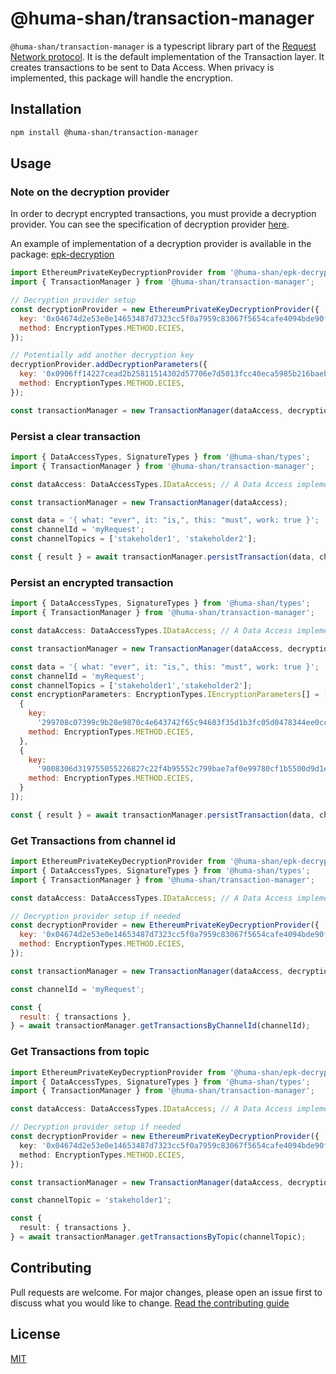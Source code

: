 # @huma-shan/transaction-manager

`@huma-shan/transaction-manager` is a typescript library part of the [Request Network protocol](https://github.com/RequestNetwork/requestNetwork).
It is the default implementation of the Transaction layer. It creates transactions to be sent to Data Access.
When privacy is implemented, this package will handle the encryption.

## Installation

```bash
npm install @huma-shan/transaction-manager
```

## Usage

### Note on the decryption provider

In order to decrypt encrypted transactions, you must provide a decryption provider.
You can see the specification of decryption provider [here](./specs/decryption-provider.md).

An example of implementation of a decryption provider is available in the package: [epk-decryption](../../epk-decryption)

```javascript
import EthereumPrivateKeyDecryptionProvider from '@huma-shan/epk-decryption';
import { TransactionManager } from '@huma-shan/transaction-manager';

// Decryption provider setup
const decryptionProvider = new EthereumPrivateKeyDecryptionProvider({
  key: '0x04674d2e53e0e14653487d7323cc5f0a7959c83067f5654cafe4094bde90fa8a',
  method: EncryptionTypes.METHOD.ECIES,
});

// Potentially add another decryption key
decryptionProvider.addDecryptionParameters({
  key: '0x0906ff14227cead2b25811514302d57706e7d5013fcc40eca5985b216baeb998',
  method: EncryptionTypes.METHOD.ECIES,
});

const transactionManager = new TransactionManager(dataAccess, decryptionProvider);
```

### Persist a clear transaction

```javascript
import { DataAccessTypes, SignatureTypes } from '@huma-shan/types';
import { TransactionManager } from '@huma-shan/transaction-manager';

const dataAccess: DataAccessTypes.IDataAccess; // A Data Access implementation, for example @huma-shan/data-access

const transactionManager = new TransactionManager(dataAccess);

const data = '{ what: "ever", it: "is,", this: "must", work: true }';
const channelId = 'myRequest';
const channelTopics = ['stakeholder1', 'stakeholder2'];

const { result } = await transactionManager.persistTransaction(data, channelId, channelTopics);
```

### Persist an encrypted transaction

```javascript
import { DataAccessTypes, SignatureTypes } from '@huma-shan/types';
import { TransactionManager } from '@huma-shan/transaction-manager';

const dataAccess: DataAccessTypes.IDataAccess; // A Data Access implementation, for example @huma-shan/data-access

const transactionManager = new TransactionManager(dataAccess, decryptionProvider);

const data = '{ what: "ever", it: "is,", this: "must", work: true }';
const channelId = 'myRequest';
const channelTopics = ['stakeholder1','stakeholder2'];
const encryptionParameters: EncryptionTypes.IEncryptionParameters[] = [
  {
    key:
      '299708c07399c9b28e9870c4e643742f65c94683f35d1b3fc05d0478344ee0cc5a6a5e23f78b5ff8c93a04254232b32350c8672d2873677060d5095184dad422',
    method: EncryptionTypes.METHOD.ECIES,
  },
  {
    key:
      '9008306d319755055226827c22f4b95552c799bae7af0e99780cf1b5500d9d1ecbdbcf6f27cdecc72c97fef3703c54b717bca613894212e0b2525cbb2d1161b9',
    method: EncryptionTypes.METHOD.ECIES,
  }
]);

const { result } = await transactionManager.persistTransaction(data, channelId, channelTopics, encryptionParameters);
```

### Get Transactions from channel id

```javascript
import EthereumPrivateKeyDecryptionProvider from '@huma-shan/epk-decryption';
import { DataAccessTypes, SignatureTypes } from '@huma-shan/types';
import { TransactionManager } from '@huma-shan/transaction-manager';

const dataAccess: DataAccessTypes.IDataAccess; // A Data Access implementation, for example @huma-shan/data-access

// Decryption provider setup if needed
const decryptionProvider = new EthereumPrivateKeyDecryptionProvider({
  key: '0x04674d2e53e0e14653487d7323cc5f0a7959c83067f5654cafe4094bde90fa8a',
  method: EncryptionTypes.METHOD.ECIES,
});

const transactionManager = new TransactionManager(dataAccess, decryptionProvider);

const channelId = 'myRequest';

const {
  result: { transactions },
} = await transactionManager.getTransactionsByChannelId(channelId);
```

### Get Transactions from topic

```typescript
import EthereumPrivateKeyDecryptionProvider from '@huma-shan/epk-decryption';
import { DataAccessTypes, SignatureTypes } from '@huma-shan/types';
import { TransactionManager } from '@huma-shan/transaction-manager';

const dataAccess: DataAccessTypes.IDataAccess; // A Data Access implementation, for example @huma-shan/data-access

// Decryption provider setup if needed
const decryptionProvider = new EthereumPrivateKeyDecryptionProvider({
  key: '0x04674d2e53e0e14653487d7323cc5f0a7959c83067f5654cafe4094bde90fa8a',
  method: EncryptionTypes.METHOD.ECIES,
});

const transactionManager = new TransactionManager(dataAccess, decryptionProvider);

const channelTopic = 'stakeholder1';

const {
  result: { transactions },
} = await transactionManager.getTransactionsByTopic(channelTopic);
```

## Contributing

Pull requests are welcome. For major changes, please open an issue first to discuss what you would like to change.
[Read the contributing guide](/CONTRIBUTING.md)

## License

[MIT](/LICENSE)
